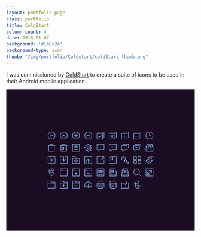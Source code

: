 ```yaml
---
layout: portfolio-page
class: portfolio
title: ColdStart
column-count: 4
date: 2016-01-07
background: '#1b0c24'
background-type: icon
thumb: "/img/portfolio/Coldstart/coldStart-thumb.png"
---
```


I was commissioned by [ColdStart](http://coldstart.io/) to create a suite of icons to be used in their Android mobile application.

<img class="fluid" src="/img/portfolio/Coldstart/coldstart-icon-grid.png">